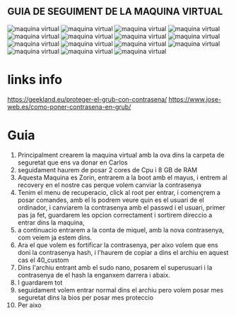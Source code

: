 ## GUIA DE SEGUIMENT DE LA MAQUINA VIRTUAL
![maquina virtual](img/primeracap.png.png)
![maquina virtual](img/segonacap.png)
![maquina virtual](img/terceracap.png)
![maquina virtual](img/cuartacap.png)
![maquina virtual](img/cinccap.png)
![maquina virtual](img/siscap.png)
![maquina virtual](img/capnou.png)
![maquina virtual](img/capdeu.png)
![maquina virtual](img/caponce.png)
![maquina virtual](img/capdotze.png)
![maquina virtual](img/captrece.png)
![maquina virtual](img/cap45.png)
![maquina virtual](img/cap70.png)
![maquina virtual](img/cap90.png)
![maquina virtual](img/cap91.png)

# links info
https://geekland.eu/proteger-el-grub-con-contrasena/
https://www.jose-web.es/como-poner-contrasena-en-grub/

# Guia
1. Principalment crearem la maquina virtual amb la ova dins la carpeta de seguretat que ens va donar en Carlos
2. seguidament haurem de posar 2 cores de Cpu i 8 GB de RAM
3. Aquesta Maquina es Zorin, entrarem a la boot amb el mayus, i entrem al recovery en el nostre cas perque volem canviar la contrasenya
4. Tenim el menu de recuperacio, click al root per entrar, i començrem a posar comandes, amb el ls podrem veure quin es el usuari de el ordinador, i canviarem la contrasenya amb el passwd i el usuari, primer pas ja fet, guardarem les opcion correctament i sortirem direccio a entrar dins la maquina,
5. a continuacio entrarem a la conta de miquel, amb la nova contrasenya, com veiem ja estem dins.
6. Ara el que volem es fortificar la contrasenya, per aixo volem que ens doni la contrasenya hash, i l'haurem de copiar a dins el archiu en aquest cas el 40_custom
7. Dins l'archiu entrant amb el sudo nano, posarem el superusuari i la contrasenya de el hash la enganxem darrera i abaix.
8. I guardarem tot
9. seguidament volem entrar normal dins el archiu pero volem posar mes seguretat dins la bios per posar mes proteccio
10. Per aixo
